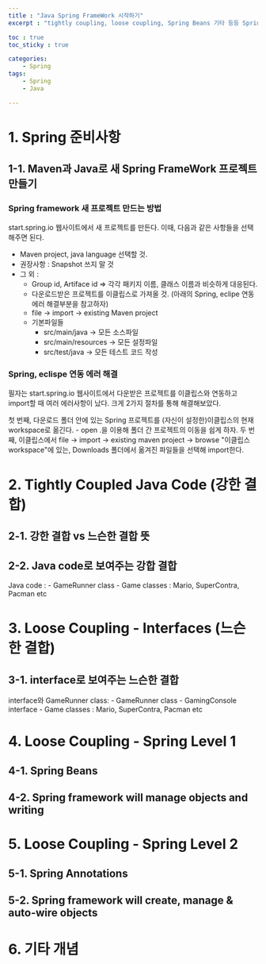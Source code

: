 ```yaml
---
title : "Java Spring FrameWork 시작하기"
excerpt : "tightly coupling, loose coupling, Spring Beans 기타 등등 Spring FrameWork 소개"

toc : true
toc_sticky : true

categories:
    - Spring
tags:
    - Spring
    - Java

---
```


# 1. Spring 준비사항

## 1-1. Maven과 Java로 새 Spring FrameWork 프로젝트 만들기

### Spring framework 새 프로젝트 만드는 방법

start.spring.io 웹사이트에서 새 프로젝트를 만든다. 이때, 다음과 같은 사항들을 선택해주면 된다.

 - Maven project, java language 선택할 것.
 - 권장사항 : Snapshot 쓰지 말 것
 - 그 외 : 
    - Group id, Artiface id => 각각 패키지 이름, 클래스 이름과 비슷하게 대응된다.
    - 다운로드받은 프로젝트를 이클립스로 가져올 것. (아래의 Spring, eclipe 연동 에러 해결부분을 참고하자)
    - file -> import -> existing Maven project
    - 기본파일들
        - src/main/java -> 모든 소스파일
        - src/main/resources -> 모든 설정파일
        - src/test/java -> 모든 테스트 코드 작성

### Spring, eclispe 연동 에러 해결

필자는 start.spring.io 웹사이트에서 다운받은 프로젝트를 이클립스와 연동하고 import할 때 여러 에러사항이 났다.
크게 2가지 절차를 통해 해결해보았다.

첫 번째, 다운로드 폴더 안에 있는 Spring 프로젝트를 (자신이 설정한)이클립스의 현재 workspace로 옮긴다.
    - open .을 이용해 폴더 간 프로젝트의 이동을 쉽게 하자.
두 번째, 이클립스에서 file -> import -> existing maven project -> browse
    "이클립스 workspace"에 있는, Downloads 폴더에서 옮겨진 파일들을 선택해 import한다.


# 2. Tightly Coupled Java Code (강한 결합)

## 2-1. 강한 결합 vs 느슨한 결합 뜻

## 2-2. Java code로 보여주는 강합 결합
Java code :
    - GameRunner class
    - Game classes : Mario, SuperContra, Pacman etc

# 3. Loose Coupling - Interfaces (느슨한 결합)
## 3-1. interface로 보여주는 느슨한 결합
interface와 GameRunner class:
    - GameRunner class
    - GamingConsole interface
        - Game classes : Mario, SuperContra, Pacman etc

# 4. Loose Coupling - Spring Level 1
## 4-1. Spring Beans
## 4-2. Spring framework will manage objects and writing

# 5. Loose Coupling - Spring Level 2
## 5-1. Spring Annotations
## 5-2. Spring framework will create, manage & auto-wire objects

# 6. 기타 개념